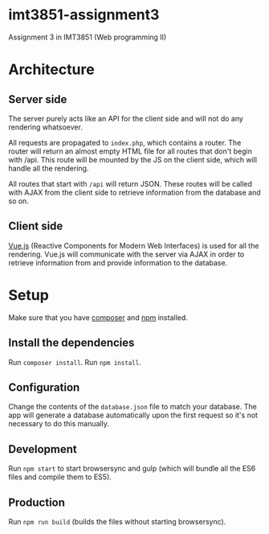 # imt3851-assignment3
Assignment 3 in IMT3851 (Web programming II)

# Architecture

## Server side
The server purely acts like an API for the client side and will not do any
rendering whatsoever.

All requests are propagated to `index.php`, which contains a router. The router
will return an almost empty HTML file for all routes that don't begin with /api.
This route will be mounted by the JS on the client side, which will handle all the
rendering.

All routes that start with `/api` will return JSON. These routes will be called
with AJAX from the client side to retrieve information from the database and
so on.

## Client side
[Vue.js](http://vuejs.org/) (Reactive Components for Modern Web Interfaces) is
used for all the rendering. Vue.js will communicate with the server via AJAX in
order to retrieve information from and provide information to the database.

# Setup
Make sure that you have [composer](https://getcomposer.org/) and
[npm](https://www.npmjs.com/) installed.

## Install the dependencies
Run `composer install`.
Run `npm install`.

## Configuration
Change the contents of the `database.json` file to match your database. The app
will generate a database automatically upon the first request so it's not
necessary to do this manually.

## Development
Run `npm start` to start browsersync and gulp (which will bundle all the ES6 files
and compile them to ES5).

## Production
Run `npm run build` (builds the files without starting browsersync).
